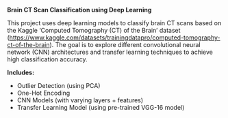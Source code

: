 **Brain CT Scan Classification using Deep Learning**

This project uses deep learning models to classify brain CT scans based on the Kaggle ‘Computed Tomography (CT) of the Brain’ dataset (https://www.kaggle.com/datasets/trainingdatapro/computed-tomography-ct-of-the-brain). The goal is to explore different convolutional neural network (CNN) architectures and transfer learning techniques to achieve high classification accuracy.

**Includes:**
- Outlier Detection (using PCA)
- One-Hot Encoding
- CNN Models (with varying layers + features)
- Transfer Learning Model (using pre-trained VGG-16 model)
